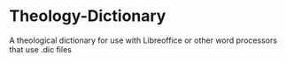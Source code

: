 # Theology-Dictionary
A theological dictionary for use with Libreoffice or other word  processors that use .dic files
